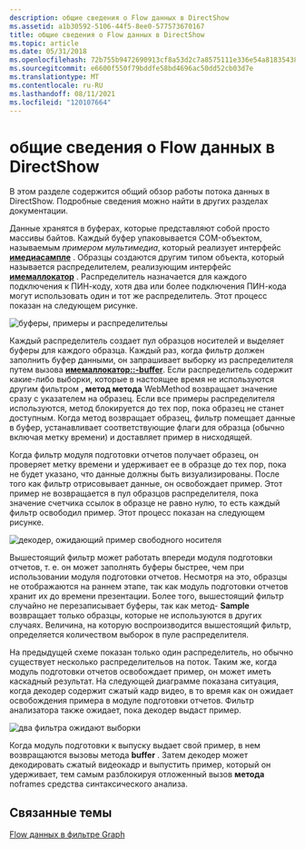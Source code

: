 ```yaml
---
description: общие сведения о Flow данных в DirectShow
ms.assetid: a1b30592-5106-44f5-8ee0-577573670167
title: общие сведения о Flow данных в DirectShow
ms.topic: article
ms.date: 05/31/2018
ms.openlocfilehash: 72b755b9472690913cf8a53d2c7a8575111e336e54a81835438aa8cc9e959ed5
ms.sourcegitcommit: e6600f550f79bddfe58bd4696ac50dd52cb03d7e
ms.translationtype: MT
ms.contentlocale: ru-RU
ms.lasthandoff: 08/11/2021
ms.locfileid: "120107664"
---
```

# <a name="overview-of-data-flow-in-directshow"></a>общие сведения о Flow данных в DirectShow

В этом разделе содержится общий обзор работы потока данных в DirectShow. Подробные сведения можно найти в других разделах документации.

Данные хранятся в буферах, которые представляют собой просто массивы байтов. Каждый буфер упаковывается COM-объектом, называемым *примером мультимедиа*, который реализует интерфейс [**имедиасампле**](/windows/desktop/api/Strmif/nn-strmif-imediasample) . Образцы создаются другим типом объекта, который называется распределителем, реализующим интерфейс [**имемаллокатор**](/windows/desktop/api/Strmif/nn-strmif-imemallocator) . Распределитель назначается для каждого подключения к ПИН-коду, хотя два или более подключения ПИН-кода могут использовать один и тот же распределитель. Этот процесс показан на следующем рисунке.

![буферы, примеры и распределительы](images/dataflow.png)

Каждый распределитель создает пул образцов носителей и выделяет буферы для каждого образца. Каждый раз, когда фильтр должен заполнить буфер данными, он запрашивает выборку из распределителя путем вызова [**имемаллокатор::-buffer**](/windows/desktop/api/Strmif/nf-strmif-imemallocator-getbuffer). Если распределитель содержит какие-либо выборки, которые в настоящее время не используются другим фильтром **, метод метода** WebMethod возвращает значение сразу с указателем на образец. Если все примеры распределителя используются, метод блокируется до тех пор, пока образец не станет доступным. Когда метод возвращает образец, фильтр помещает данные в буфер, устанавливает соответствующие флаги для образца (обычно включая метку времени) и доставляет пример в нисходящей.

Когда фильтр модуля подготовки отчетов получает образец, он проверяет метку времени и удерживает ее в образце до тех пор, пока не будет указано, что данные должны быть визуализированы. После того как фильтр отрисовывает данные, он освобождает пример. Этот пример не возвращается в пул образцов распределителя, пока значение счетчика ссылок в образце не равно нулю, то есть каждый фильтр освободил пример. Этот процесс показан на следующем рисунке.

![декодер, ожидающий пример свободного носителя](images/dataflow2.png)

Вышестоящий фильтр может работать впереди модуля подготовки отчетов, т. е. он может заполнять буферы быстрее, чем при использовании модуля подготовки отчетов. Несмотря на это, образцы не отображаются на раннем этапе, так как модуль подготовки отчетов хранит их до времени презентации. Более того, вышестоящий фильтр случайно не перезаписывает буферы, так как метод- **Sample** возвращает только образцы, которые не используются в других случаях. Величина, на которую воспроизводится вышестоящий фильтр, определяется количеством выборок в пуле распределителя.

На предыдущей схеме показан только один распределитель, но обычно существует несколько распределительов на поток. Таким же, когда модуль подготовки отчетов освобождает пример, он может иметь каскадный результат. На следующей диаграмме показана ситуация, когда декодер содержит сжатый кадр видео, в то время как он ожидает освобождения примера в модуле подготовки отчетов. Фильтр анализатора также ожидает, пока декодер выдаст пример.

![два фильтра ожидают выборки](images/dataflow3.png)

Когда модуль подготовки к выпуску выдает свой пример, в нем возвращаются вызовы метода **buffer** . Затем декодер может декодировать сжатый видеокадр и выпустить пример, который он удерживает, тем самым разблокируя отложенный вызов **метода** noframes средства синтаксического анализа.

## <a name="related-topics"></a>Связанные темы

<dl> <dt>

[Flow данных в фильтре Graph](data-flow-in-the-filter-graph.md)
</dt> </dl>

 

 



